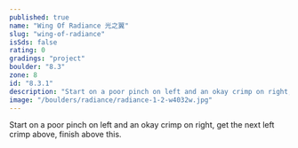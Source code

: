 ```yaml
---
published: true
name: "Wing Of Radiance 光之翼"
slug: "wing-of-radiance"
isSds: false
rating: 0
gradings: "project"
boulder: "8.3"
zone: 8
id: "8.3.1"
description: "Start on a poor pinch on left and an okay crimp on right, get the next left crimp above, finish above this."
image: "/boulders/radiance/radiance-1-2-w4032w.jpg"
---
```


Start on a poor pinch on left and an okay crimp on right, get the next left crimp above, finish above this.
